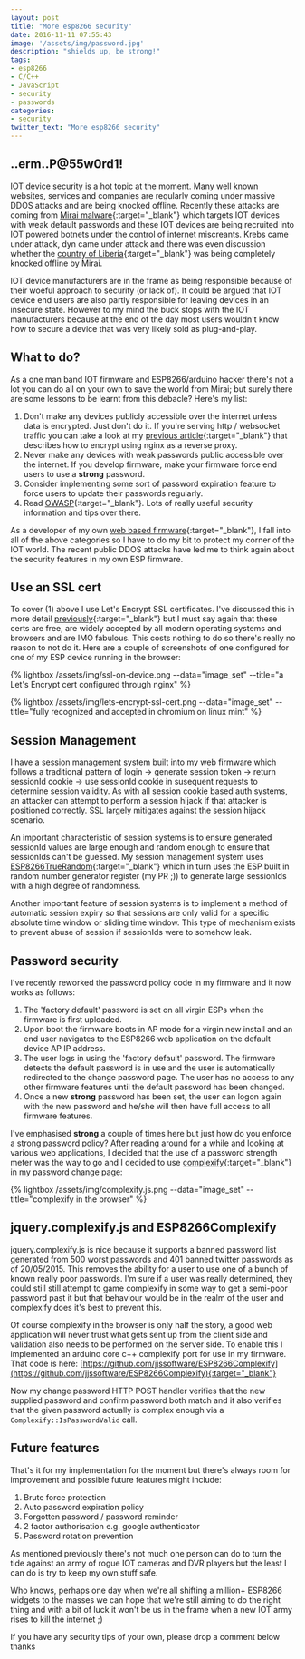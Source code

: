 ```yaml
---
layout: post
title: "More esp8266 security"
date: 2016-11-11 07:55:43
image: '/assets/img/password.jpg' 
description: "shields up, be strong!"
tags:
- esp8266
- C/C++
- JavaScript
- security
- passwords
categories:
- security
twitter_text: "More esp8266 security"
---
```


## ..erm..P@55w0rd1!
IOT device security is a hot topic at the moment. Many well known websites, services and companies are regularly coming under massive DDOS attacks and are being knocked offline. Recently these attacks are coming from [Mirai malware](https://en.wikipedia.org/wiki/Mirai_(malware)){:target="_blank"} which targets IOT devices with weak default passwords and these IOT devices are being recruited into IOT powered botnets under the control of internet miscreants. Krebs came under attack, dyn came under attack and there was even discussion whether the [country of Liberia](https://krebsonsecurity.com/2016/11/did-the-mirai-botnet-really-take-liberia-offline/){:target="_blank"} was being completely knocked offline by Mirai. 

IOT device manufacturers are in the frame as being responsible because of their woeful approach to security (or lack of). It could be argued that IOT device end users are also partly responsible for leaving devices in an insecure state. However to my mind the buck stops with the IOT manufacturers because at the end of the day most users wouldn't know how to secure a device that was very likely sold as plug-and-play.

## What to do?
As a one man band IOT firmware and ESP8266/arduino hacker there's not a lot you can do all on your own to save the world from Mirai; but surely there are some lessons to be learnt from this debacle? Here's my list:

1. Don't make any devices publicly accessible over the internet unless data is encrypted. Just don't do it. If you're serving http / websocket traffic you can take a look at my [previous article](/secure-your-esp8266/){:target="_blank"} that describes how to encrypt using nginx as a reverse proxy.
2. Never make any devices with weak passwords public accessible over the internet. If you develop firmware, make your firmware force end users to use a **strong** password.
3. Consider implementing some sort of password expiration feature to force users to update their passwords regularly.
4. Read [OWASP](https://www.owasp.org){:target="_blank"}. Lots of really useful security information and tips over there.

As a developer of my own [web based firmware](https://www.youtube.com/channel/UCa_exk34O_W2tTnGeHXw5Og){:target="_blank"}, I fall into all of the above categories so I have to do my bit to protect my corner of the IOT world. The recent public DDOS attacks have led me to think again about the security features in my own ESP firmware.

## Use an SSL cert
To cover (1) above I use Let's Encrypt SSL certificates. I've discussed this in more detail [previously](/secure-your-esp8266/){:target="_blank"} but I must say again that these certs are free, are widely accepted by all modern operating systems and browsers and are IMO fabulous. This costs nothing to do so there's really no reason to not do it. Here are a couple of screenshots of one configured for one of my ESP device running in the browser:

{% lightbox /assets/img/ssl-on-device.png --data="image_set" --title="a Let's Encrypt cert configured through nginx" %}

{% lightbox /assets/img/lets-encrypt-ssl-cert.png --data="image_set" --title="fully recognized and accepted in chromium on linux mint" %}

## Session Management
I have a session management system built into my web firmware which follows a traditional pattern of login -> generate session token -> return sessionId cookie -> use sessionId cookie in susequent requests to determine session validity. As with all session cookie based auth systems, an attacker can attempt to perform a session hijack if that attacker is positioned correctly. SSL largely mitigates against the session hijack scenario. 

An important characteristic of session systems is to ensure generated sessionId values are large enough and random enough to ensure that sessionIds can't be guessed. My session management system uses [ESP8266TrueRandom](https://github.com/marvinroger/ESP8266TrueRandom){:target="_blank"} which in turn uses the ESP built in random number generator register (my PR ;)) to generate large sessionIds with a high degree of randomness.

Another important feature of session systems is to implement a method of automatic session expiry so that sessions are only valid for a specific absolute time window or sliding time window. This type of mechanism exists to prevent abuse of session if sessionIds were to somehow leak.

## Password security
I've recently reworked the password policy code in my firmware and it now works as follows:

1. The 'factory default' password is set on all virgin ESPs when the firmware is first uploaded.
2. Upon boot the firmware boots in AP mode for a virgin new install and an end user navigates to the ESP8266 web application on the default device AP IP address.
3. The user logs in using the 'factory default' password. The firmware detects the default password is in use and the user is automatically redirected to the change password page. The user has no access to any other firmware features until the default password has been changed.
4. Once a new **strong** password has been set, the user can logon again with the new password and he/she will then have full access to all firmware features.

I've emphasised **strong** a couple of times here but just how do you enforce a strong password policy? After reading around for a while and looking at various web applications, I decided that the use of a password strength meter was the way to go and I decided to use [complexify](https://github.com/danpalmer/jquery.complexify.js){:target="_blank"} in my password change page:

{% lightbox /assets/img/complexify.js.png --data="image_set" --title="complexify in the browser" %}

## jquery.complexify.js and ESP8266Complexify
jquery.complexify.js is nice because it supports a banned password list generated from 500 worst passwords and 401 banned twitter passwords as of 20/05/2015. This removes the ability for a user to use one of a bunch of known really poor passwords. I'm sure if a user was really determined, they could still still attempt to game complexify in some way to get a semi-poor password past it but that behaviour would be in the realm of the user and complexify does it's best to prevent this. 

Of course complexify in the browser is only half the story, a good web application will never trust what gets sent up from the client side and validation also needs to be performed on the server side. To enable this I implemented an arduino core c++ complexify port for use in my firmware. That code is here: [https://github.com/jjssoftware/ESP8266Complexify](https://github.com/jjssoftware/ESP8266Complexify){:target="_blank"}

Now my change password HTTP POST handler verifies that the new supplied password and confirm password both match and it also verifies that the given password actually is complex enough via a `Complexify::IsPasswordValid` call.

## Future features
That's it for my implementation for the moment but there's always room for improvement and possible future features might include:

1. Brute force protection
2. Auto password expiration policy
3. Forgotten password / password reminder
4. 2 factor authorisation e.g. google authenticator
5. Password rotation prevention

As mentioned previously there's not much one person can do to turn the tide against an army of rogue IOT cameras and DVR players but the least I can do is try to keep my own stuff safe.

Who knows, perhaps one day when we're all shifting a million+ ESP8266 widgets to the masses we can hope that we're still aiming to do the right thing and with a bit of luck it won't be us in the frame when a new IOT army rises to kill the internet ;)

If you have any security tips of your own, please drop a comment below thanks